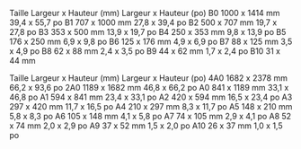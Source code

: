 
Taille	Largeur x Hauteur (mm)	Largeur x Hauteur (po)
B0	1000 x 1414 mm	39,4 x 55,7 po
B1	707 x 1000 mm	27,8 x 39,4 po
B2	500 x 707 mm	19,7 x 27,8 po
B3	353 x 500 mm	13,9 x 19,7 po
B4	250 x 353 mm	9,8 x 13,9 po
B5	176 x 250 mm	6,9 x 9,8 po
B6	125 x 176 mm	4,9 x 6,9 po
B7	88 x 125 mm	3,5 x 4,9 po
B8	62 x 88 mm	2,4 x 3,5 po
B9	44 x 62 mm	1,7 x 2,4 po
B10	31 x 44 mm


Taille	Largeur x Hauteur (mm)	Largeur x Hauteur (po)
4A0	1682 x 2378 mm	66,2 x 93,6 po
2A0	1189 x 1682 mm	46,8 x 66,2 po
A0	841 x 1189 mm	33,1 x 46,8 po
A1	594 x 841 mm	23,4 x 33,1 po
A2	420 x 594 mm	16,5 x 23,4 po
A3	297 x 420 mm	11,7 x 16,5 po
A4	210 x 297 mm	8,3 x 11,7 po
A5	148 x 210 mm	5,8 x 8,3 po
A6	105 x 148 mm	4,1 x 5,8 po
A7	74 x 105 mm	2,9 x 4,1 po
A8	52 x 74 mm	2,0 x 2,9 po
A9	37 x 52 mm	1,5 x 2,0 po
A10	26 x 37 mm	1,0 x 1,5 po
